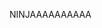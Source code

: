 NINJAAAAAAAAAA

<!---
hichri-louay/hichri-louay is a ✨ special ✨ repository because its `README.md` (this file) appears on your GitHub profile.
You can click the Preview link to take a look at your changes.
--->

